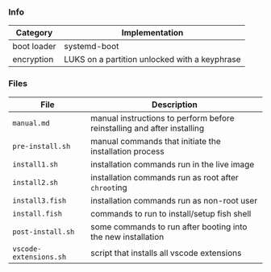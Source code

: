 ### Info

Category    | Implementation
------------|----------------------------------------------
boot loader | systemd-boot
encryption  | LUKS on a partition unlocked with a keyphrase

### Files

File                   | Description
-----------------------|------------------------------------------------------------------------
`manual.md`            | manual instructions to perform before reinstalling and after installing
`pre-install.sh`       | manual commands that initiate the installation process
`install1.sh`          | installation commands run in the live image
`install2.sh`          | installation commands run as root after `chroot`ing
`install3.fish`        | installation commands run as non-root user
`install.fish`         | commands to run to install/setup fish shell
`post-install.sh`      | some commands to run after booting into the new installation
`vscode-extensions.sh` | script that installs all vscode extensions
